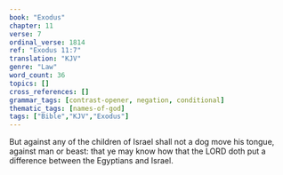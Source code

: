 ```yaml
---
book: "Exodus"
chapter: 11
verse: 7
ordinal_verse: 1814
ref: "Exodus 11:7"
translation: "KJV"
genre: "Law"
word_count: 36
topics: []
cross_references: []
grammar_tags: [contrast-opener, negation, conditional]
thematic_tags: [names-of-god]
tags: ["Bible","KJV","Exodus"]
---
```

But against any of the children of Israel shall not a dog move his tongue, against man or beast: that ye may know how that the LORD doth put a difference between the Egyptians and Israel.
